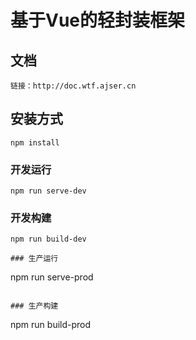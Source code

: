 # 基于Vue的轻封装框架

## 文档
```
链接：http://doc.wtf.ajser.cn
```

## 安装方式
```
npm install
```

### 开发运行
```
npm run serve-dev
```

### 开发构建
```
npm run build-dev

### 生产运行
```
npm run serve-prod
```

### 生产构建
```
npm run build-prod
```
